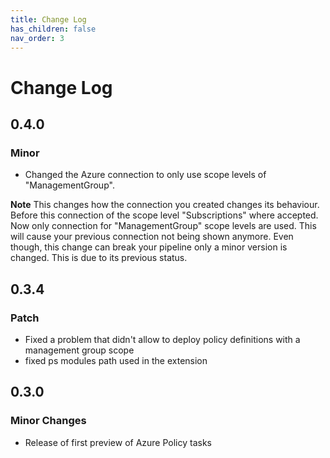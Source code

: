 ```yaml
---
title: Change Log
has_children: false
nav_order: 3
---
```


# Change Log

## 0.4.0

### Minor

- Changed the Azure connection to only use scope levels of "ManagementGroup".

**Note** This changes how the connection you created changes its behaviour. Before this connection of the scope level "Subscriptions" where accepted. Now only connection for "ManagementGroup" scope levels are used. This will cause your previous connection not being shown anymore. Even though, this change can break your pipeline only a minor version is changed. This is due to its previous status.

## 0.3.4

### Patch

- Fixed a problem that didn't allow to deploy policy definitions with a management group scope
- fixed ps modules path used in the extension

## 0.3.0

### Minor Changes

- Release of first preview of Azure Policy tasks



